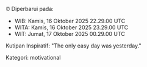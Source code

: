 ⏰ Diperbarui pada:
- WIB: Kamis, 16 Oktober 2025 22.29.00 UTC
- WITA: Kamis, 16 Oktober 2025 23.29.00 UTC
- WIT: Jumat, 17 Oktober 2025 00.29.00 UTC

Kutipan Inspiratif:
"The only easy day was yesterday."


Kategori: motivational

